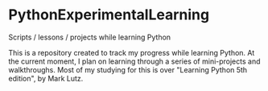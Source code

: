 # PythonExperimentalLearning
Scripts / lessons / projects while learning Python

This is a repository created to track my progress while learning Python. At the current moment, 
I plan on learning through a series of mini-projects and walkthroughs. Most of my studying for this is over "Learning Python 5th edition", by Mark Lutz.
